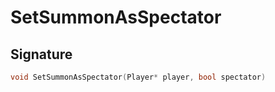 # SetSummonAsSpectator

## Signature

```cpp
void SetSummonAsSpectator(Player* player, bool spectator)
```
